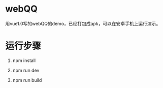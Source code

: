 # webQQ
用vue1.0写的webQQ的demo，已经打包成apk，可以在安卓手机上运行演示。

# 运行步骤
1. npm install

2. npm run dev

3. npm run build